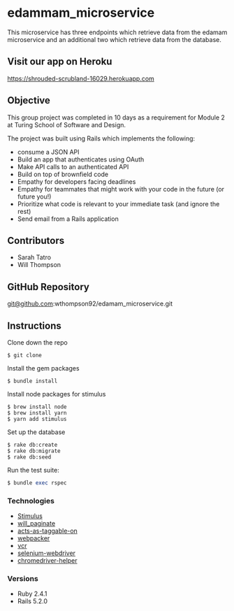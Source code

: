 # edammam_microservice

This microservice has three endpoints which retrieve data from the edamam microservice and an additional two which retrieve data from the database.

## Visit our app on Heroku
https://shrouded-scrubland-16029.herokuapp.com

## Objective

This group project was completed in 10 days as a requirement for Module 2 at Turing School of Software and Design.

The project was built using Rails which implements the following:

- consume a JSON API
- Build an app that authenticates using OAuth
- Make API calls to an authenticated API
- Build on top of brownfield code
- Empathy for developers facing deadlines
- Empathy for teammates that might work with your code in the future (or future you!)
- Prioritize what code is relevant to your immediate task (and ignore the rest)
- Send email from a Rails application

## Contributors

- Sarah Tatro
- Will Thompson

## GitHub Repository

git@github.com:wthompson92/edamam_microservice.git

## Instructions

Clone down the repo
```
$ git clone
```

Install the gem packages
```
$ bundle install
```

Install node packages for stimulus
```
$ brew install node
$ brew install yarn
$ yarn add stimulus
```

Set up the database
```
$ rake db:create
$ rake db:migrate
$ rake db:seed
```

Run the test suite:
```ruby
$ bundle exec rspec
```

### Technologies
* [Stimulus](https://github.com/stimulusjs/stimulus)
* [will_paginate](https://github.com/mislav/will_paginate)
* [acts-as-taggable-on](https://github.com/mbleigh/acts-as-taggable-on)
* [webpacker](https://github.com/rails/webpacker)
* [vcr](https://github.com/vcr/vcr)
* [selenium-webdriver](https://www.seleniumhq.org/docs/03_webdriver.jsp)
* [chromedriver-helper](http://chromedriver.chromium.org/)

### Versions
* Ruby 2.4.1
* Rails 5.2.0
